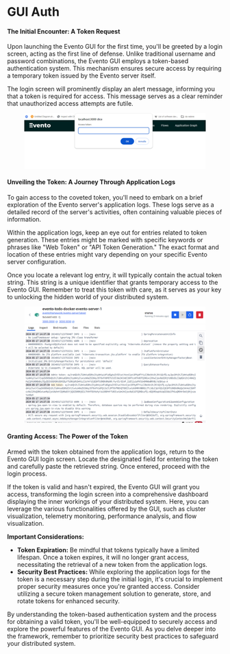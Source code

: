# GUI Auth

#### The Initial Encounter: A Token Request

Upon launching the Evento GUI for the first time, you'll be greeted by a login screen, acting as the first line of defense. Unlike traditional username and password combinations, the Evento GUI employs a token-based authentication system. This mechanism ensures secure access by requiring a temporary token issued by the Evento server itself.

The login screen will prominently display an alert message, informing you that a token is required for access. This message serves as a clear reminder that unauthorized access attempts are futile.

<figure><img src="../.gitbook/assets/image (52).png" alt=""><figcaption></figcaption></figure>

#### Unveiling the Token: A Journey Through Application Logs

To gain access to the coveted token, you'll need to embark on a brief exploration of the Evento server's application logs. These logs serve as a detailed record of the server's activities, often containing valuable pieces of information.

Within the application logs, keep an eye out for entries related to token generation. These entries might be marked with specific keywords or phrases like "Web Token" or "API Token Generation." The exact format and location of these entries might vary depending on your specific Evento server configuration.

Once you locate a relevant log entry, it will typically contain the actual token string. This string is a unique identifier that grants temporary access to the Evento GUI. Remember to treat this token with care, as it serves as your key to unlocking the hidden world of your distributed system.

<figure><img src="../.gitbook/assets/image (51).png" alt=""><figcaption></figcaption></figure>

#### Granting Access: The Power of the Token

Armed with the token obtained from the application logs, return to the Evento GUI login screen. Locate the designated field for entering the token and carefully paste the retrieved string. Once entered, proceed with the login process.

If the token is valid and hasn't expired, the Evento GUI will grant you access, transforming the login screen into a comprehensive dashboard displaying the inner workings of your distributed system. Here, you can leverage the various functionalities offered by the GUI, such as cluster visualization, telemetry monitoring, performance analysis, and flow visualization.

**Important Considerations:**

* **Token Expiration:** Be mindful that tokens typically have a limited lifespan. Once a token expires, it will no longer grant access, necessitating the retrieval of a new token from the application logs.
* **Security Best Practices:** While exploring the application logs for the token is a necessary step during the initial login, it's crucial to implement proper security measures once you're granted access. Consider utilizing a secure token management solution to generate, store, and rotate tokens for enhanced security.

By understanding the token-based authentication system and the process for obtaining a valid token, you'll be well-equipped to securely access and explore the powerful features of the Evento GUI. As you delve deeper into the framework, remember to prioritize security best practices to safeguard your distributed system.
